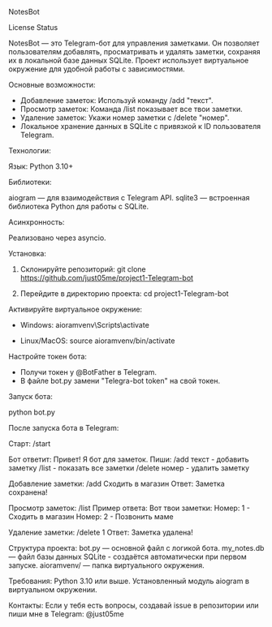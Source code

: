 NotesBot

License Status

NotesBot — это Telegram-бот для управления заметками. Он позволяет пользователям добавлять, просматривать и удалять заметки, сохраняя их в локальной базе данных SQLite. Проект использует виртуальное окружение для удобной работы с зависимостями.

Основные возможности:
- Добавление заметок: Используй команду /add "текст".
- Просмотр заметок: Команда /list показывает все твои заметки.
- Удаление заметок: Укажи номер заметки с /delete "номер".
- Локальное хранение данных в SQLite с привязкой к ID пользователя Telegram.

Технологии:

Язык: Python 3.10+

Библиотеки:

aiogram — для взаимодействия с Telegram API.
sqlite3 — встроенная библиотека Python для работы с SQLite.

Асинхронность: 

Реализовано через asyncio.

Установка:

1. Склонируйте репозиторий:
  git clone https://github.com/just05me/project1-Telegram-bot

2. Перейдите в директорию проекта:
  cd project1-Telegram-bot

Активируйте виртуальное окружение:

- Windows:
  aioramvenv\Scripts\activate

- Linux/MacOS:
  source aioramvenv/bin/activate

Настройте токен бота:

- Получи токен у @BotFather в Telegram.
- В файле bot.py замени "Telegra-bot token" на свой токен.

Запуск бота:

  python bot.py

После запуска бота в Telegram:

Старт:
  /start

Бот ответит:
  Привет! Я бот для заметок. Пиши:
  /add текст - добавить заметку
  /list - показать все заметки
  /delete номер - удалить заметку

Добавление заметки:
  /add Сходить в магазин
Ответ: 
  Заметка сохранена!

Просмотр заметок:
  /list
Пример ответа:
  Вот твои заметки:
  Номер: 1 - Сходить в магазин
  Номер: 2 - Позвонить маме
  
Удаление заметки:
  /delete 1
Ответ: 
  Заметка удалена!

Структура проекта:
  bot.py — основной файл с логикой бота.
  my_notes.db — файл базы данных SQLite - создаётся автоматически при первом запуске.
  aioramvenv/ — папка виртуального окружения.

Требования:
  Python 3.10 или выше.
  Установленный модуль aiogram в виртуальном окружении.

Контакты:
  Если у тебя есть вопросы, создавай issue в репозитории или пиши мне в Telegram: @just05me
